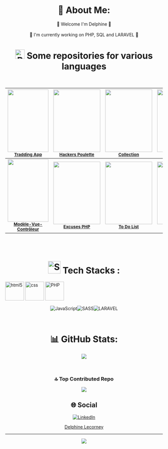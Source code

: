 <div align='center'>
  
# 💫 About Me:

🌱 Welcome I'm Delphine 🌱
<br><br>
🔭 I'm currently working on PHP, SQL and LARAVEL 🔭

# <img src="https://github.com/DelphineLecorney/DelphineLecorney/blob/main/images/git%20repository.png" alt="Repository" height="30" width="30" /> Some repositories for various languages




<br>

| <img src="https://github.com/DelphineLecorney/DelphineLecorney/blob/main/images/tradding.png" height="200px" width="130px;"/><br /><sub><b>[Tradding App](https://github.com/DelphineLecorney/TraddingApp)</b></sub> | <img src="https://github.com/DelphineLecorney/DelphineLecorney/blob/main/images/Form.jpg" height="200px" width="150px;"/><br /><sub><b>[Hackers Poulette](https://github.com/DelphineLecorney/hackers-poulette)</b></sub> | <img src="https://github.com/DelphineLecorney/DelphineLecorney/blob/main/images/Collection.JPG" height="200px" width="150px;"/><br /><sub><b>[Collection](https://github.com/DelphineLecorney/Collection)</b></sub> | <img src="https://github.com/DelphineLecorney/DelphineLecorney/blob/main/images/Wahck-A-Mole.jpg" height="200px" width="150px;"/><br /><sub><b>[Whack A Mole](https://github.com/DelphineLecorney/Whack-A-Mole)</b></sub> | 
| :---: | :---: | :---: | :---: |
| <img src="https://github.com/DelphineLecorney/DelphineLecorney/blob/main/images/ArticleSelected.jpeg" height="200px" width="130px;"/><br /><sub><b>[Modèle-Vue-Contrôleur ](https://github.com/DelphineLecorney/mvc/blob/main/README.md)</b></sub> | <img src="" height="200px" width="150px;"/><br /><sub><b>[Excuses PHP](https://github.com/DelphineLecorney/Excuses-PHP)</b></sub> | <img src="" height="200px" width="150px;"/><br /><sub><b>[To Do List](https://github.com/DelphineLecorney/testTodo/tree/main)</b></sub> | <img src="" height="200px" width="150px;"/><br /><sub><b>[Random Quotes](https://github.com/DelphineLecorney/random-quote-using-async-await)</b></sub> | 



<br>

<br>

# <img src="https://github.com/DelphineLecorney/DelphineLecorney/blob/main/images/Stacks_Logo.png" alt="Stacks" height="40" width="40" /> Tech Stacks :

<p align='left'>
  

<img src="https://github.com/DelphineLecorney/DelphineLecorney/blob/main/images/html.png" alt="html5" height="60" width="60" /> 

<img src="https://github.com/DelphineLecorney/DelphineLecorney/blob/main/images/CSS3.jpg" alt="css" height="60" width="60" /> 

<img src="https://github.com/DelphineLecorney/DelphineLecorney/blob/main/images/php.jpg" alt="PHP" height="60" width="60" /> 

![JavaScript](https://img.shields.io/badge/javascript-%23323330.svg?style=flat&logo=javascript&logoColor=%23F7DF1E)![SASS](https://img.shields.io/badge/SASS-hotpink.svg?style=flat&logo=SASS&logoColor=white)![LARAVEL](https://github.com/DelphineLecorney/DelphineLecorney/blob/main/images/Laravel.JPG)

<br>

# 📊 GitHub Stats:

![](https://github-readme-streak-stats.herokuapp.com/?user=DelphineLecorney&theme=dark&hide_border=false)

<br>

### 🔝 Top Contributed Repo
![](https://github-contributor-stats.vercel.app/api?username=DelphineLecorney&limit=5&theme=dark&combine_all_yearly_contributions=true)
</p>


## 🌐 Social 
[![LinkedIn](https://img.shields.io/badge/LinkedIn-%230077B6.svg?logo=linkedin&logoColor=white)](https://linkedin.com/in/https://www.linkedin.com/in/delphine-lecorney-539781242/) 

<div class="badge-base LI-profile-badge" data-locale="fr_FR" data-size="medium" data-theme="dark" data-type="VERTICAL" data-vanity="delphine-lecorney" data-version="v1"><a class="badge-base__link LI-simple-link" href="https://be.linkedin.com/in/delphine-lecorney?trk=profile-badge">Delphine Lecorney</a></div>
              
---
[![](https://visitcount.itsvg.in/api?id=DelphineLecorney&icon=0&color=0)](https://visitcount.itsvg.in)
